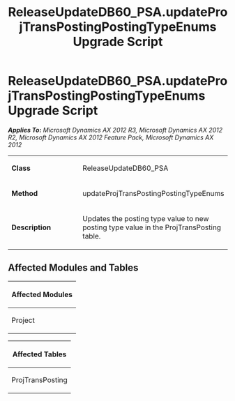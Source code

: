 ﻿---
title: ReleaseUpdateDB60_PSA.updateProjTransPostingPostingTypeEnums Upgrade Script
TOCTitle: ReleaseUpdateDB60_PSA.updateProjTransPostingPostingTypeEnums Upgrade Script
ms:assetid: 4fa01fe5-63f5-e442-ced8-2c5d77e0debd
ms:mtpsurl: https://msdn.microsoft.com/en-us/library/JJ685489(v=AX.60)
ms:contentKeyID: 49708193
ms.date: 05/18/2015
mtps_version: v=AX.60
---

# ReleaseUpdateDB60\_PSA.updateProjTransPostingPostingTypeEnums Upgrade Script 


_**Applies To:** Microsoft Dynamics AX 2012 R3, Microsoft Dynamics AX 2012 R2, Microsoft Dynamics AX 2012 Feature Pack, Microsoft Dynamics AX 2012_

<table>
<colgroup>
<col style="width: 50%" />
<col style="width: 50%" />
</colgroup>
<tbody>
<tr class="odd">
<td><p><strong>Class</strong></p></td>
<td><p>ReleaseUpdateDB60_PSA</p></td>
</tr>
<tr class="even">
<td><p><strong>Method</strong></p></td>
<td><p>updateProjTransPostingPostingTypeEnums</p></td>
</tr>
<tr class="odd">
<td><p><strong>Description</strong></p></td>
<td><p>Updates the posting type value to new posting type value in the ProjTransPosting table.</p></td>
</tr>
</tbody>
</table>


## Affected Modules and Tables

<table>
<colgroup>
<col style="width: 100%" />
</colgroup>
<thead>
<tr class="header">
<th><p>Affected Modules</p></th>
</tr>
</thead>
<tbody>
<tr class="odd">
<td><p>Project</p></td>
</tr>
</tbody>
</table>


<table>
<colgroup>
<col style="width: 100%" />
</colgroup>
<thead>
<tr class="header">
<th><p>Affected Tables</p></th>
</tr>
</thead>
<tbody>
<tr class="odd">
<td><p>ProjTransPosting</p></td>
</tr>
</tbody>
</table>

  


